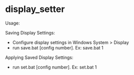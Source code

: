 # display_setter

Usage:

Saving Display Settings:
- Configure display settings in Windows System > Display
- run save.bat [config number]. Ex: save.bat 1

Applying Saved Display Settings:
- run set.bat [config number]. Ex: set.bat 1
